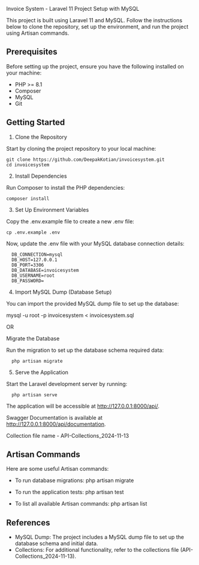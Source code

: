 Invoice System - Laravel 11 Project Setup with MySQL

This project is built using Laravel 11 and MySQL. Follow the instructions below to clone the repository, set up the environment, and run the project using Artisan commands.

Prerequisites
-------------
Before setting up the project, ensure you have the following installed on your machine:

- PHP >= 8.1
- Composer
- MySQL
- Git

Getting Started
---------------
1. Clone the Repository

Start by cloning the project repository to your local machine:

    git clone https://github.com/DeepakKotian/invoicesystem.git
    cd invoicesystem

2. Install Dependencies

Run Composer to install the PHP dependencies:

    composer install

3. Set Up Environment Variables

Copy the .env.example file to create a new .env file:

    cp .env.example .env

Now, update the .env file with your MySQL database connection details:

      DB_CONNECTION=mysql
      DB_HOST=127.0.0.1
      DB_PORT=3306
      DB_DATABASE=invoicesystem
      DB_USERNAME=root
      DB_PASSWORD=

4. Import MySQL Dump (Database Setup)

You can import the provided MySQL dump file to set up the database:

mysql -u root -p invoicesystem < invoicesystem.sql

OR

Migrate the Database

Run the migration to set up the database schema required data:

      php artisan migrate 

5. Serve the Application

Start the Laravel development server by running:

      php artisan serve

The application will be accessible at http://127.0.0.1:8000/api/.

Swagger Documentation is available at http://127.0.0.1:8000/api/documentation.

Collection file name - API-Collections_2024-11-13

Artisan Commands
----------------
Here are some useful Artisan commands:

- To run database migrations:
        php artisan migrate

- To run the application tests:
        php artisan test

- To list all available Artisan commands:
        php artisan list

References
----------
- MySQL Dump: The project includes a MySQL dump file to set up the database schema and initial data.
- Collections: For additional functionality, refer to the collections file (API-Collections_2024-11-13).
